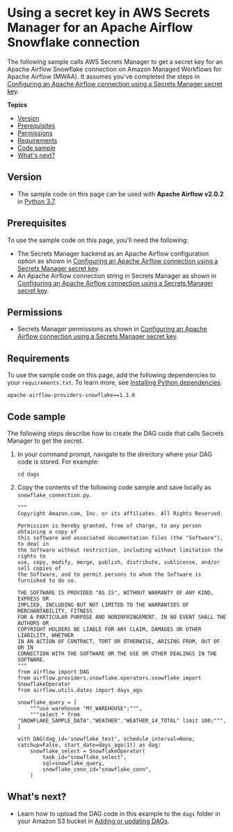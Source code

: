 # Using a secret key in AWS Secrets Manager for an Apache Airflow Snowflake connection<a name="samples-sm-snowflake"></a>

The following sample calls AWS Secrets Manager to get a secret key for an Apache Airflow Snowflake connection on Amazon Managed Workflows for Apache Airflow \(MWAA\)\. It assumes you've completed the steps in [Configuring an Apache Airflow connection using a Secrets Manager secret key](connections-secrets-manager.md)\.

**Topics**
+ [Version](#samples-sm-snowflake-version)
+ [Prerequisites](#samples-sm-snowflake-prereqs)
+ [Permissions](#samples-sm-snowflake-permissions)
+ [Requirements](#samples-sm-snowflake-dependencies)
+ [Code sample](#samples-sm-snowflake-code)
+ [What's next?](#samples-sm-snowflake-next-up)

## Version<a name="samples-sm-snowflake-version"></a>
+ The sample code on this page can be used with **Apache Airflow v2\.0\.2** in [Python 3\.7](https://www.python.org/dev/peps/pep-0537/)\.

## Prerequisites<a name="samples-sm-snowflake-prereqs"></a>

To use the sample code on this page, you'll need the following:
+ The Secrets Manager backend as an Apache Airflow configuration option as shown in [Configuring an Apache Airflow connection using a Secrets Manager secret key](connections-secrets-manager.md)\.
+ An Apache Airflow connection string in Secrets Manager as shown in [Configuring an Apache Airflow connection using a Secrets Manager secret key](connections-secrets-manager.md)\.

## Permissions<a name="samples-sm-snowflake-permissions"></a>
+ Secrets Manager permissions as shown in [Configuring an Apache Airflow connection using a Secrets Manager secret key](connections-secrets-manager.md)\.

## Requirements<a name="samples-sm-snowflake-dependencies"></a>

To use the sample code on this page, add the following dependencies to your `requirements.txt`\. To learn more, see [Installing Python dependencies](working-dags-dependencies.md)\.

```
apache-airflow-providers-snowflake==1.3.0
```

## Code sample<a name="samples-sm-snowflake-code"></a>

The following steps describe how to create the DAG code that calls Secrets Manager to get the secret\.

1. In your command prompt, navigate to the directory where your DAG code is stored\. For example:

   ```
   cd dags
   ```

1. Copy the contents of the following code sample and save locally as `snowflake_connection.py`\.

   ```
   """
   Copyright Amazon.com, Inc. or its affiliates. All Rights Reserved.
    
   Permission is hereby granted, free of charge, to any person obtaining a copy of
   this software and associated documentation files (the "Software"), to deal in
   the Software without restriction, including without limitation the rights to
   use, copy, modify, merge, publish, distribute, sublicense, and/or sell copies of
   the Software, and to permit persons to whom the Software is furnished to do so.
    
   THE SOFTWARE IS PROVIDED "AS IS", WITHOUT WARRANTY OF ANY KIND, EXPRESS OR
   IMPLIED, INCLUDING BUT NOT LIMITED TO THE WARRANTIES OF MERCHANTABILITY, FITNESS
   FOR A PARTICULAR PURPOSE AND NONINFRINGEMENT. IN NO EVENT SHALL THE AUTHORS OR
   COPYRIGHT HOLDERS BE LIABLE FOR ANY CLAIM, DAMAGES OR OTHER LIABILITY, WHETHER
   IN AN ACTION OF CONTRACT, TORT OR OTHERWISE, ARISING FROM, OUT OF OR IN
   CONNECTION WITH THE SOFTWARE OR THE USE OR OTHER DEALINGS IN THE SOFTWARE.
   """
   from airflow import DAG
   from airflow.providers.snowflake.operators.snowflake import SnowflakeOperator
   from airflow.utils.dates import days_ago
   
   snowflake_query = [
       """use warehouse "MY_WAREHOUSE";""",
       """select * from "SNOWFLAKE_SAMPLE_DATA"."WEATHER"."WEATHER_14_TOTAL" limit 100;""",
   ]
   
   with DAG(dag_id='snowflake_test', schedule_interval=None, catchup=False, start_date=days_ago(1)) as dag:
       snowflake_select = SnowflakeOperator(
           task_id="snowflake_select",
           sql=snowflake_query,
           snowflake_conn_id="snowflake_conn",
       )
   ```

## What's next?<a name="samples-sm-snowflake-next-up"></a>
+ Learn how to upload the DAG code in this example to the `dags` folder in your Amazon S3 bucket in [Adding or updating DAGs](configuring-dag-folder.md)\.
